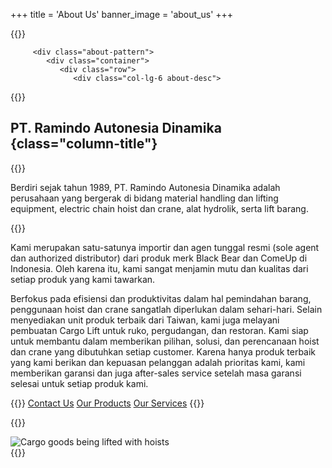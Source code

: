 +++
title = 'About Us'
banner_image = 'about_us'
+++

{{<renderer>}}
<section class="main-container no-padding" id="main-container">

         <div class="about-pattern">
            <div class="container">
               <div class="row">
                  <div class="col-lg-6 about-desc">
{{</renderer>}}

## PT. Ramindo Autonesia Dinamika {class="column-title"}

{{<renderer>}}
<p class="bold-text">Berdiri sejak tahun 1989, PT. Ramindo
Autonesia Dinamika adalah perusahaan yang bergerak di bidang material handling
dan lifting equipment, electric chain hoist dan crane, alat hydrolik, serta
lift barang.</p>
{{</renderer>}}

Kami merupakan satu-satunya importir dan agen tunggal resmi (sole agent dan
authorized distributor) dari produk merk Black Bear dan ComeUp di Indonesia.
Oleh karena itu, kami sangat menjamin mutu dan kualitas dari setiap produk yang
kami tawarkan.

Berfokus pada efisiensi dan produktivitas dalam hal pemindahan barang,
penggunaan hoist dan crane sangatlah diperlukan dalam sehari-hari. Selain
menyediakan unit produk terbaik dari Taiwan, kami juga melayani pembuatan Cargo
Lift untuk ruko, pergudangan, dan restoran. Kami siap untuk membantu dalam
memberikan pilihan, solusi, dan perencanaan hoist dan crane yang dibutuhkan
setiap customer. Karena hanya produk terbaik yang kami berikan dan kepuasan
pelanggan adalah prioritas kami, kami memberikan garansi dan juga after-sales
service setelah masa garansi selesai untuk setiap produk kami.

{{<renderer>}}
<a href="/contact-us/" class="top-right-btn btn btn-primary">Contact Us</a>
<a href="/products/" class="top-right-btn btn btn-secondary">Our Products</a>
<a href="/services/" class="top-right-btn btn btn-secondary">Our Services</a>
{{</renderer>}}

{{<renderer>}}
</div>
                  <!-- Col end-->
                  <div class="col-lg-6 text-md-center mrt-40">
                     <img class="img-fluid" src="/images/about-us/cargo.jpg" alt="Cargo goods being lifted with hoists">
                  </div>
                  <!-- Col end-->
               </div>
               <!-- Main row end-->
            </div>
            <!-- Container 1 end-->
         </div>
         <!-- About pattern End-->
      </section>
{{</renderer>}}
